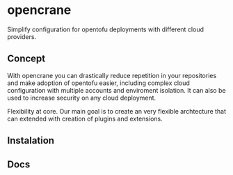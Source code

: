# opencrane
Simplify configuration for opentofu deployments with different cloud providers.

## Concept

With opencrane you can drastically reduce repetition in your repositories and make adoption of opentofu easier, including complex cloud configuration with multiple accounts and enviroment isolation. It can also be used to increase security on any cloud deployment.

Flexibility at core. Our main goal is to create an very flexible archtecture that can extended with creation of plugins and extensions.

## Instalation

## Docs
